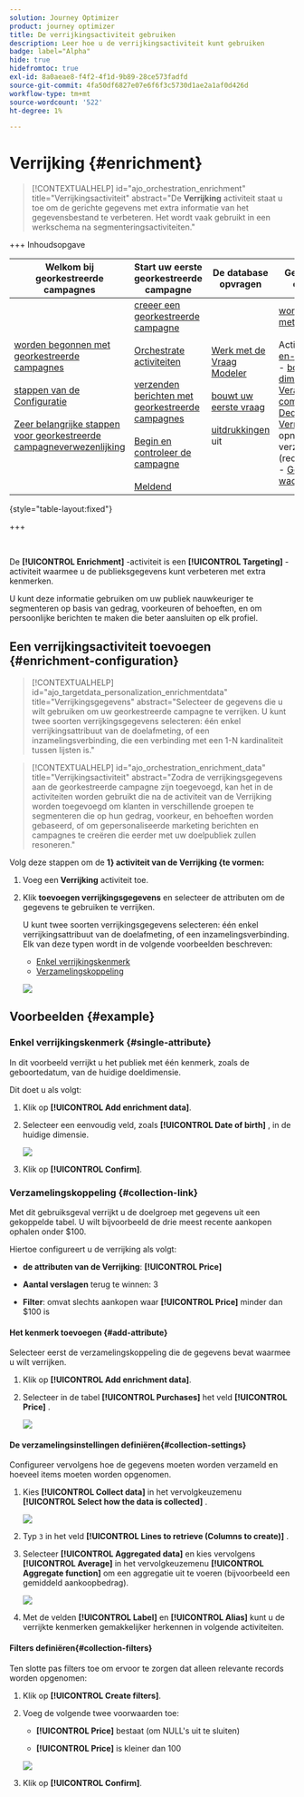 ```yaml
---
solution: Journey Optimizer
product: journey optimizer
title: De verrijkingsactiviteit gebruiken
description: Leer hoe u de verrijkingsactiviteit kunt gebruiken
badge: label="Alpha"
hide: true
hidefromtoc: true
exl-id: 8a0aeae8-f4f2-4f1d-9b89-28ce573fadfd
source-git-commit: 4fa50df6827e07e6f6f3c5730d1ae2a1af0d426d
workflow-type: tm+mt
source-wordcount: '522'
ht-degree: 1%

---
```


# Verrijking {#enrichment}

>[!CONTEXTUALHELP]
>id="ajo_orchestration_enrichment"
>title="Verrijkingsactiviteit"
>abstract="De **Verrijking** activiteit staat u toe om de gerichte gegevens met extra informatie van het gegevensbestand te verbeteren. Het wordt vaak gebruikt in een werkschema na segmenteringsactiviteiten."

+++ Inhoudsopgave

| Welkom bij georkestreerde campagnes | Start uw eerste georkestreerde campagne | De database opvragen | Gecontroleerde campagnes |
|---|---|---|---|
| [ worden begonnen met georkestreerde campagnes ](../gs-orchestrated-campaigns.md)<br/><br/>[ stappen van de Configuratie ](../configuration-steps.md)<br/><br/>[ Zeer belangrijke stappen voor georkestreerde campagneverwezenlijking ](../gs-campaign-creation.md) | [ creeer een georkestreerde campagne ](../create-orchestrated-campaign.md)<br/><br/>[ Orchestrate activiteiten ](../orchestrate-activities.md)<br/><br/>[ verzenden berichten met georkestreerde campagnes ](../send-messages.md)<br/><br/>[ Begin en controleer de campagne ](../start-monitor-campaigns.md)<br/><br/>[ Meldend ](../reporting-campaigns.md) | [ Werk met de Vraag Modeler ](../orchestrated-rule-builder.md)<br/><br/>[ bouwt uw eerste vraag ](../build-query.md)<br/><br/>[ uitdrukkingen ](../edit-expressions.md) uit | [ wordt begonnen met activiteiten ](about-activities.md)<br/><br/> Activiteiten:<br/>[ en-sluit zich aan ](and-join.md) - [ bouwt publiek ](build-audience.md) - [ dimensie van de Verandering ](change-dimension.md) - [ combineert ](combine.md) - [ Deduplicatie ](deduplication.md) - [ Verrijking ](enrichment.md) - [ Fork ](fork.md) opnieuw verzoening ](reconciliation.md) - [ Gesplitst ](split.md) - [ wacht ](wait.md)[ |

{style="table-layout:fixed"}

+++

<br/>

De **[!UICONTROL Enrichment]** -activiteit is een **[!UICONTROL Targeting]** -activiteit waarmee u de publieksgegevens kunt verbeteren met extra kenmerken.

U kunt deze informatie gebruiken om uw publiek nauwkeuriger te segmenteren op basis van gedrag, voorkeuren of behoeften, en om persoonlijke berichten te maken die beter aansluiten op elk profiel.

## Een verrijkingsactiviteit toevoegen {#enrichment-configuration}

>[!CONTEXTUALHELP]
>id="ajo_targetdata_personalization_enrichmentdata"
>title="Verrijkingsgegevens"
>abstract="Selecteer de gegevens die u wilt gebruiken om uw georkestreerde campagne te verrijken. U kunt twee soorten verrijkingsgegevens selecteren: één enkel verrijkingsattribuut van de doelafmeting, of een inzamelingsverbinding, die een verbinding met een 1-N kardinaliteit tussen lijsten is."

>[!CONTEXTUALHELP]
>id="ajo_orchestration_enrichment_data"
>title="Verrijkingsactiviteit"
>abstract="Zodra de verrijkingsgegevens aan de georkestreerde campagne zijn toegevoegd, kan het in de activiteiten worden gebruikt die na de activiteit van de Verrijking worden toegevoegd om klanten in verschillende groepen te segmenteren die op hun gedrag, voorkeur, en behoeften worden gebaseerd, of om gepersonaliseerde marketing berichten en campagnes te creëren die eerder met uw doelpubliek zullen resoneren."

Volg deze stappen om de **1} activiteit van de Verrijking {te vormen:**

1. Voeg een **Verrijking** activiteit toe.

1. Klik **toevoegen verrijkingsgegevens** en selecteer de attributen om de gegevens te gebruiken te verrijken.

   U kunt twee soorten verrijkingsgegevens selecteren: één enkel verrijkingsattribuut van de doelafmeting, of een inzamelingsverbinding. Elk van deze typen wordt in de volgende voorbeelden beschreven:

   * [Enkel verrijkingskenmerk](#single-attribute)
   * [Verzamelingskoppeling](#collection-link)

   ![](../assets/enrichment-1.png)

## Voorbeelden {#example}

### Enkel verrijkingskenmerk {#single-attribute}

In dit voorbeeld verrijkt u het publiek met één kenmerk, zoals de geboortedatum, van de huidige doeldimensie.

Dit doet u als volgt:

1. Klik op **[!UICONTROL Add enrichment data]**.

1. Selecteer een eenvoudig veld, zoals **[!UICONTROL Date of birth]** , in de huidige dimensie.

   ![](../assets/enrichment-2.png)

1. Klik op **[!UICONTROL Confirm]**.

### Verzamelingskoppeling {#collection-link}

Met dit gebruiksgeval verrijkt u de doelgroep met gegevens uit een gekoppelde tabel. U wilt bijvoorbeeld de drie meest recente aankopen ophalen onder $100.

Hiertoe configureert u de verrijking als volgt:

* **de attributen van de Verrijking**: **[!UICONTROL Price]**

* **Aantal verslagen** terug te winnen: 3

* **Filter**: omvat slechts aankopen waar **[!UICONTROL Price]** minder dan $100 is

#### Het kenmerk toevoegen {#add-attribute}

Selecteer eerst de verzamelingskoppeling die de gegevens bevat waarmee u wilt verrijken.

1. Klik op **[!UICONTROL Add enrichment data]**.

1. Selecteer in de tabel **[!UICONTROL Purchases]** het veld **[!UICONTROL Price]** .

   ![](../assets/enrichment-2.png)

#### De verzamelingsinstellingen definiëren{#collection-settings}

Configureer vervolgens hoe de gegevens moeten worden verzameld en hoeveel items moeten worden opgenomen.

1. Kies **[!UICONTROL Collect data]** in het vervolgkeuzemenu **[!UICONTROL Select how the data is collected]** .

   ![](../assets/enrichment-4.png)

1. Typ `3` in het veld **[!UICONTROL Lines to retrieve (Columns to create)]** .

1. Selecteer **[!UICONTROL Aggregated data]** en kies vervolgens **[!UICONTROL Average]** in het vervolgkeuzemenu **[!UICONTROL Aggregate function]** om een aggregatie uit te voeren (bijvoorbeeld een gemiddeld aankoopbedrag).

   ![](../assets/enrichment-5.png)

1. Met de velden **[!UICONTROL Label]** en **[!UICONTROL Alias]** kunt u de verrijkte kenmerken gemakkelijker herkennen in volgende activiteiten.

#### Filters definiëren{#collection-filters}

Ten slotte pas filters toe om ervoor te zorgen dat alleen relevante records worden opgenomen:

1. Klik op **[!UICONTROL Create filters]**.

1. Voeg de volgende twee voorwaarden toe:

   * **[!UICONTROL Price]** bestaat (om NULL&#39;s uit te sluiten)

   * **[!UICONTROL Price]** is kleiner dan 100

   ![](../assets/enrichment-6.png)

1. Klik op **[!UICONTROL Confirm]**.


<!--
#### Define the sorting{#collection-sorting}

We now need to apply sorting in order to retrieve the three **latest** purchases.

1. Activate the **Enable sorting** option.
1. Click inside the **Attribute** field.
1. Select the **Order date** field.
1. Click **Confirm**. 
1. Select **Descending** from the **Sort** drop-down.

![](../assets/workflow-enrichment7bis.png)


## Data reconciliation {#reconciliation}

>[!CONTEXTUALHELP]
>id="ajo_orchestration_enrichment_reconciliation"
>title="Reconciliation"
>abstract="The **Enrichment** activity can be used to reconcile data from the Journey Optimizer schema with data from another schema, or with data coming from a temporary schema such as data uploaded using a Load file activity. This type of link defines a reconciliation towards a unique record. Journey Optimizer creates a link to a target table by adding a foreign key in it for storing a reference to the unique record."

The **Enrichment** activity can be used to reconcile data from the the Campaign database schema with data from another schema, or with data coming from a temporary schema such as data uploaded using a Load file activity. This type of link defines a reconciliation towards a unique record. Journey Optimizer creates a link to a target table by adding a foreign key in it for storing a reference to the unique record.

For example, you can use this option to reconcile a profile's country, specified in an uploaded file, with one of the countries available in the dedicated table of the Campaign database. 

Follow the steps to configure an **Enrichment** activity with a reconciliation link: 

1. Click the **Add link** button in the **Reconciliation** section.
1. Identify the data you want to create a reconciliation link with.

    * To create a reconciliation link with data from the Campaign database, select **Database schema** and choose the schema where the target is stored. 
    * To create a reconciliation link with data coming from the input transition, select **Temporary schema** and choose the orchestrated campaign transition where the target data is stored. 

1. The **Label** and **Name** fields are automatically populated based on the selected target schema. You can change their values if necessary.

1. In the **Reconciliation criteria** section, specify how you want to reconcile data from the source and destination tables:

    * **Simple join**: Reconcile a specific field from the source table with another field in the destination table. To do this, click the **Add join** button and specify the **Source** and **Destination** fields to use for the reconciliation.

        >[!NOTE]
        >
        >You can use one or more **Simple join** criteria, in which case they must all be verified so that the data can be linked together.

    * **Advanced join**: Use the query modeler to configure the reconciliation criteria. To do this, click the **Create condition** button then define your reconciliation criteria by building your own rule using AND and OR operations.

The example below shows an orchestrated campaign configured to create a link between Journey Optimizer profiles table and a temporary table generated a **Load file** activity. In this example, the **Enrichment** activity reconciliates both tables using the email address as reconciliation criteria.

![](../assets/enrichment-reconciliation.png)

### Enrichment with linked data {#link-example}

The example below shows an orchestrated campaign configured to create a link between two transitions. The first transitions targets profile data using a **Query** activity, while the second transition includes purchase data stored into a file loaded through a Load file activity.

![](../assets/enrichment-uc-link.png)

* The first **Enrichment** activity links the primary set (data from the **Query** activity) with the schema from the **Load file** activity. This allows us to match each profile targeted by the query with the corresponding purchase data.

    ![](../assets/enrichment-uc-link-purchases.png)

* A second **Enrichment** activity is added in order to enrich data from the orchestrated campaign table with the purchase data coming from the **Load file** activity. This allows us to use those data in further activities, for example, to personalize messages sent to the customers with information on their purchase.

    ![](../assets/enrichment-uc-link-data.png)


## Create links between tables {#create-links}

>[!CONTEXTUALHELP]
>id="ajo_orchestration_enrichment_simplejoin"
>title="Link definition"
>abstract="Create a link between the working table data and Adobe Journey Optimizer. For example, if you load data from a file which contains the account number, country and email of recipients, you have to create a link towards the country table in order to update this information in their profiles."

The **[!UICONTROL Link definition]** section allows you to create a link between the working table data and Adobe Journey Optimizer. For example, if you load data from a file which contains the account number, country and email of recipients, you have to create a link towards the country table in order to update this information in their profiles.

There are several types of links available:

* **[!UICONTROL 1 cardinality simple link]**: Each record from the primary set can be associated with one and only one record from the linked data.
* **[!UICONTROL 0 or 1 cardinality simple link]**: Each record from the primary set can be associated with 0 or 1 record from the linked data, but not more than one.
* **[!UICONTROL N cardinality collection link]**: Each record from the primary set can be associated with 0, 1 or more (N) records from the linked data.

To create a link, follow these steps:

1. In the **[!UICONTROL Link definition]** section, click the **[!UICONTROL Add link]** button.

    ![](../assets/workflow-enrichment-link.png)

1. In the **Relation type** drop-down list, choose the type of link you want to create.

1. Identify the target you want to link the primary set to:

    * To link an existing table in the database, choose **[!UICONTROL Database schema]** and select the desired table from the **[!UICONTROL Target schema]** field.
    * To link with data from the input transition, choose **Temporary schema** and select the transition whose data you want to use.

1. Define the reconciliation criteria to match data from the primary set with the linked schema. There are two types of joins available:

    * **Simple join**: Select a specific attribute to match data from the two schemas. Click **Add join** and select the **Source** and **Destination** attributes to use as reconciliation criteria. 
    * **Advanced join**: Create a join using advanced conditions. Click **Add join** and click the **Create condition** button to open the query modeler.

A workflow example using links is available in the [Examples](#link-example) section.

## Add offers {#add-offers}

>[!CONTEXTUALHELP]
>id="ajo_orchestration_enrichment_offer_proposition"
>title="Offer proposition"
>abstract="The Enrichment activity allows you to add offers for each profile."

The **[!UICONTROL Enrichment]** activity allows you to add offers for each profile.

To do so, follow the steps to configure an **[!UICONTROL Enrichment]** activity with an offer: 

1. In the **[!UICONTROL Enrichment]** activity, at the **[!UICONTROL Offer proposition]** section, click on the **[!UICONTROL Add offer]** button

    ![](../assets/enrichment-addoffer.png)

1. You have two choices for the offer selection :

    * **[!UICONTROL Search for the best offer in category]** : check this option and specify the offer engine call parameters (offer space, category or theme(s), contact date, number of offers to keep). The engine will calculate the best offer(s) to add according to these parameters. We recommend completing either the Category or the Theme field, rather than both at the same time.

        ![](../assets/enrichment-bestoffer.png)

    * **[!UICONTROL A predefined offer]** : check this option and specify an offer space, a specific offer, and a contact date to directly configure the offer that you would like to add, without calling the offer engine.

        ![](../assets/enrichment-predefinedoffer.png)

1. After selecting your offer, click on **[!UICONTROL Confirm]** button.

You can now use the offer in the delivery activity.



### Using the offers from Enrichment activity

Within an orchestrated campaign, if you want to use the offers you get from an enrichment activity in your delivery, follow the steps below:

1. Open the delivery activity and go in the content edition. Click on **[!UICONTROL Offers settings]** button and select in the drop-down list the **[!UICONTROL Offers space]** corresponding to your offer. 
If you want to to view only offers from the enrichment activity, set the number of **[!UICONTROL Propositions]** to 0, and save the modifications.

    ![](../assets/offers-settings.png) 

1. In the Email Designer, when adding a personalization with offers, click on the **[!UICONTROL Propositions]** icon, it will display the offer(s) you get from the **[!UICONTROL Enrichment]** activity. Open the offer you want to choose by clicking on it.

    ![](../assets/offers-propositions.png) 

    Go in **[!UICONTROL Rendering functions]** and choose **[!UICONTROL HTML rendering]** or **[!UICONTROL Text rendering]** according to your needs.

    ![](../assets/offers-rendering.png) 

>[!NOTE]
>
>If you choose to have more than one offer in the **[!UICONTROL Enrichment]** activity at the **[!UICONTROL Number of offers to keep]** option, all the offers are displayed when clicking on the **[!UICONTROL Propositions]** icon.

-->